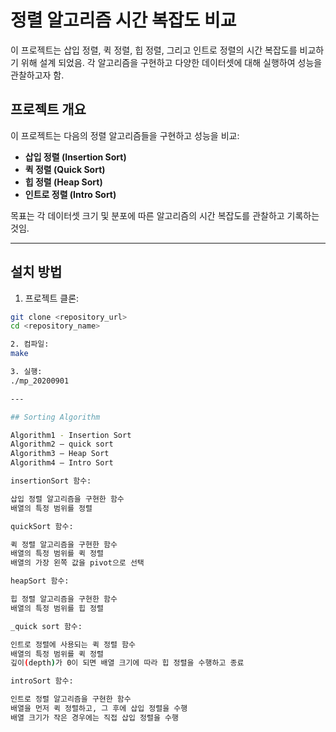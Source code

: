 # 정렬 알고리즘 시간 복잡도 비교

이 프로젝트는 삽입 정렬, 퀵 정렬, 힙 정렬, 그리고 인트로 정렬의 시간 복잡도를 비교하기 위해 설계 되었음.
각 알고리즘을 구현하고 다양한 데이터셋에 대해 실행하여 성능을 관찰하고자 함.

## 프로젝트 개요

이 프로젝트는 다음의 정렬 알고리즘들을 구현하고 성능을 비교:

- **삽입 정렬 (Insertion Sort)**
- **퀵 정렬 (Quick Sort)**
- **힙 정렬 (Heap Sort)**
- **인트로 정렬 (Intro Sort)**

목표는 각 데이터셋 크기 및 분포에 따른 알고리즘의 시간 복잡도를 관찰하고 기록하는 것임.

---

## 설치 방법

   1. 프로젝트 클론:
   ```bash
   git clone <repository_url>
   cd <repository_name>

   2. 컴파일:
   make

   3. 실행:
   ./mp_20200901

---

## Sorting Algorithm

Algorithm1 - Insertion Sort
Algorithm2 – quick sort
Algorithm3 – Heap Sort
Algorithm4 – Intro Sort

insertionSort 함수:

삽입 정렬 알고리즘을 구현한 함수
배열의 특정 범위를 정렬

quickSort 함수:

퀵 정렬 알고리즘을 구현한 함수
배열의 특정 범위를 퀵 정렬
배열의 가장 왼쪽 값을 pivot으로 선택

heapSort 함수:

힙 정렬 알고리즘을 구현한 함수
배열의 특정 범위를 힙 정렬

_quick sort 함수:

인트로 정렬에 사용되는 퀵 정렬 함수
배열의 특정 범위를 퀵 정렬
깊이(depth)가 0이 되면 배열 크기에 따라 힙 정렬을 수행하고 종료

introSort 함수:

인트로 정렬 알고리즘을 구현한 함수
배열을 먼저 퀵 정렬하고, 그 후에 삽입 정렬을 수행
배열 크기가 작은 경우에는 직접 삽입 정렬을 수행
